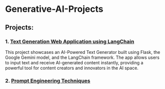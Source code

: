# Generative-AI-Projects

## Projects:

### 1. [Text Generation Web Application using LangChain](https://github.com/Ravjot03/Text-Generation-Web-App-using-LangChain)
This project showcases an AI-Powered Text Generator built using Flask, the Google Gemini model, and the LangChain framework. The app allows users to input text and receive AI-generated content instantly, providing a powerful tool for content creators and innovators in the AI space.


### 2. [Prompt Engineering Techniques](https://github.com/Ravjot03/Prompt-Engineering-Techniques)
